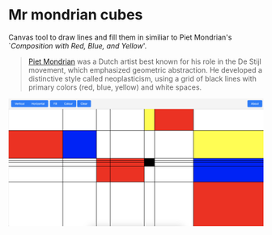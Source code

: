 # Mr mondrian cubes

Canvas tool to draw lines and fill them in similiar to Piet Mondrian's `*Composition with Red, Blue, and Yellow*'.
      
> <a href="https://en.wikipedia.org/wiki/Piet_Mondrian">Piet Mondrian</a> was a Dutch artist best known for his role in the De Stijl movement, which emphasized geometric abstraction. 
He developed a distinctive style called neoplasticism, using a grid of black lines with primary colors (red, blue, yellow) and white spaces.

![site picture](Example.png "site picture")
